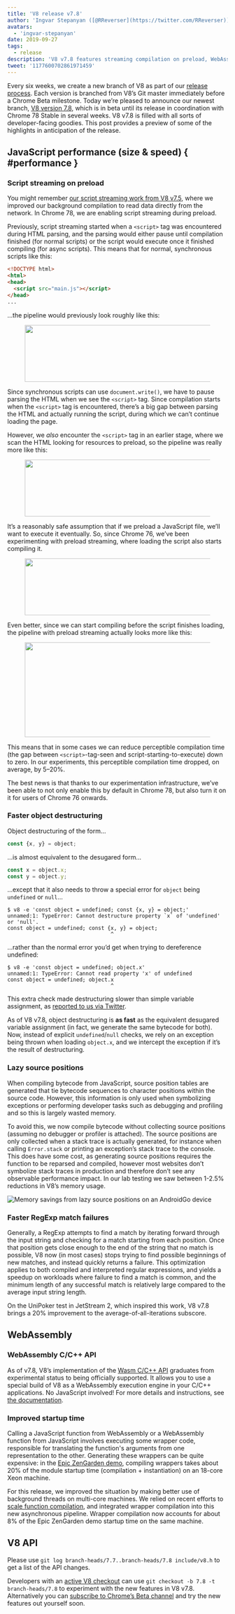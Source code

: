 ```yaml
---
title: 'V8 release v7.8'
author: 'Ingvar Stepanyan ([@RReverser](https://twitter.com/RReverser)), the lazy sourcerer'
avatars:
  - 'ingvar-stepanyan'
date: 2019-09-27
tags:
  - release
description: 'V8 v7.8 features streaming compilation on preload, WebAssembly C API, faster object destructuring and RegExp matching, and improved startup times.'
tweet: '1177600702861971459'
---
```

Every six weeks, we create a new branch of V8 as part of our [release process](/docs/release-process). Each version is branched from V8’s Git master immediately before a Chrome Beta milestone. Today we’re pleased to announce our newest branch, [V8 version 7.8](https://chromium.googlesource.com/v8/v8.git/+log/branch-heads/7.8), which is in beta until its release in coordination with Chrome 78 Stable in several weeks. V8 v7.8 is filled with all sorts of developer-facing goodies. This post provides a preview of some of the highlights in anticipation of the release.

## JavaScript performance (size & speed) { #performance }

### Script streaming on preload

You might remember [our script streaming work from V8 v7.5](/blog/v8-release-75#script-streaming-directly-from-network), where we improved our background compilation to read data directly from the network. In Chrome 78, we are enabling script streaming during preload.

Previously, script streaming started when a `<script>` tag was encountered during HTML parsing, and the parsing would either pause until compilation finished (for normal scripts) or the script would execute once it finished compiling (for async scripts). This means that for normal, synchronous scripts like this:

```html
<!DOCTYPE html>
<html>
<head>
  <script src="main.js"></script>
</head>
...
```

…the pipeline would previously look roughly like this:

<figure>
  <img src="/_img/v8-release-78/script-streaming-0.svg" width="458" height="130" alt="" loading="lazy">
</figure>

Since synchronous scripts can use `document.write()`, we have to pause parsing the HTML when we see the `<script>` tag. Since compilation starts when the `<script>` tag is encountered, there’s a big gap between parsing the HTML and actually running the script, during which we can’t continue loading the page.

However, we _also_ encounter the `<script>` tag in an earlier stage, where we scan the HTML looking for resources to preload, so the pipeline was really more like this:

<figure>
  <img src="/_img/v8-release-78/script-streaming-1.svg" width="600" height="130" alt="" loading="lazy">
</figure>

It’s a reasonably safe assumption that if we preload a JavaScript file, we’ll want to execute it eventually. So, since Chrome 76, we’ve been experimenting with preload streaming, where loading the script also starts compiling it.

<figure>
  <img src="/_img/v8-release-78/script-streaming-2.svg" width="495" height="130" alt="" loading="lazy">
</figure>

Even better, since we can start compiling before the script finishes loading, the pipeline with preload streaming actually looks more like this:

<figure>
  <img src="/_img/v8-release-78/script-streaming-3.svg" width="480" height="217" alt="" loading="lazy">
</figure>

This means that in some cases we can reduce perceptible compilation time (the gap between `<script>`-tag-seen and script-starting-to-execute) down to zero. In our experiments, this perceptible compilation time dropped, on average, by 5–20%.

The best news is that thanks to our experimentation infrastructure, we’ve been able to not only enable this by default in Chrome 78, but also turn it on it for users of Chrome 76 onwards.

### Faster object destructuring

Object destructuring of the form…

```js
const {x, y} = object;
```

…is almost equivalent to the desugared form...

```js
const x = object.x;
const y = object.y;
```

…except that it also needs to throw a special error for `object` being `undefined` or `null`...

```
$ v8 -e 'const object = undefined; const {x, y} = object;'
unnamed:1: TypeError: Cannot destructure property `x` of 'undefined' or 'null'.
const object = undefined; const {x, y} = object;
                                 ^
```

…rather than the normal error you’d get when trying to dereference undefined:

```
$ v8 -e 'const object = undefined; object.x'
unnamed:1: TypeError: Cannot read property 'x' of undefined
const object = undefined; object.x
                                 ^
```

This extra check made destructuring slower than simple variable assignment, as [reported to us via Twitter](https://twitter.com/mkubilayk/status/1166360933087752197).

As of V8 v7.8, object destructuring is **as fast** as the equivalent desugared variable assignment (in fact, we generate the same bytecode for both). Now, instead of explicit `undefined`/`null` checks, we rely on an exception being thrown when loading `object.x`, and we intercept the exception if it’s the result of destructuring.

### Lazy source positions

When compiling bytecode from JavaScript, source position tables are generated that tie bytecode sequences to character positions within the source code. However, this information is only used when symbolizing exceptions or performing developer tasks such as debugging and profiling and so this is largely wasted memory.

To avoid this, we now compile bytecode without collecting source positions (assuming no debugger or profiler is attached). The source positions are only collected when a stack trace is actually generated, for instance when calling `Error.stack` or printing an exception’s stack trace to the console. This does have some cost, as generating source positions requires the function to be reparsed and compiled, however most websites don’t symbolize stack traces in production and therefore don’t see any observable performance impact. In our lab testing we saw between 1-2.5% reductions in V8’s memory usage.

![Memory savings from lazy source positions on an AndroidGo device](/_img/v8-release-78/memory-savings.svg)

### Faster RegExp match failures

Generally, a RegExp attempts to find a match by iterating forward through the input string and checking for a match starting from each position. Once that position gets close enough to the end of the string that no match is possible, V8 now (in most cases) stops trying to find possible beginnings of new matches, and instead quickly returns a failure. This optimization applies to both compiled and interpreted regular expressions, and yields a speedup on workloads where failure to find a match is common, and the minimum length of any successful match is relatively large compared to the average input string length.

On the UniPoker test in JetStream 2, which inspired this work, V8 v7.8 brings a 20% improvement to the average-of-all-iterations subscore.

## WebAssembly

### WebAssembly C/C++ API

As of v7.8, V8’s implementation of the [Wasm C/C++ API](https://github.com/WebAssembly/wasm-c-api) graduates from experimental status to being officially supported. It allows you to use a special build of V8 as a WebAssembly execution engine in your C/C++ applications. No JavaScript involved! For more details and instructions, see [the documentation](https://docs.google.com/document/d/1oFPHyNb_eXg6NzrE6xJDNPdJrHMZvx0LqsD6wpbd9vY/edit).

### Improved startup time

Calling a JavaScript function from WebAssembly or a WebAssembly function from JavaScript involves executing some wrapper code, responsible for translating the function's arguments from one representation to the other.  Generating these wrappers can be quite expensive: in the [Epic ZenGarden demo](https://s3.amazonaws.com/mozilla-games/ZenGarden/EpicZenGarden.html), compiling wrappers takes about 20% of the module startup time (compilation + instantiation) on an 18-core Xeon machine.

For this release, we improved the situation by making better use of background threads on multi-core machines. We relied on recent efforts to [scale function compilation](/blog/v8-release-77#wasm-compilation), and integrated wrapper compilation into this new asynchronous pipeline. Wrapper compilation now accounts for about 8% of the Epic ZenGarden demo startup time on the same machine.

## V8 API

Please use `git log branch-heads/7.7..branch-heads/7.8 include/v8.h` to get a list of the API changes.

Developers with an [active V8 checkout](/docs/source-code#using-git) can use `git checkout -b 7.8 -t branch-heads/7.8` to experiment with the new features in V8 v7.8. Alternatively you can [subscribe to Chrome’s Beta channel](https://www.google.com/chrome/browser/beta.html) and try the new features out yourself soon.
